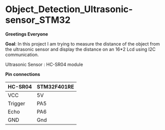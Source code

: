 # Object_Detection_Ultrasonic-sensor_STM32

__Greetings Everyone__

__Goal__: In this project I am trying to measure the distance of the object from the ultrasonic sensor and display the distance on an 16*2 Lcd using I2C communication.

Ultrasonic Sensor : HC-SR04 module

__Pin connections__

|HC-SR04|STM32F401RE|
|-------|-------|
|VCC|5V|
|Trigger|PA5|
|Echo|PA6|
|GND|Gnd|


 

